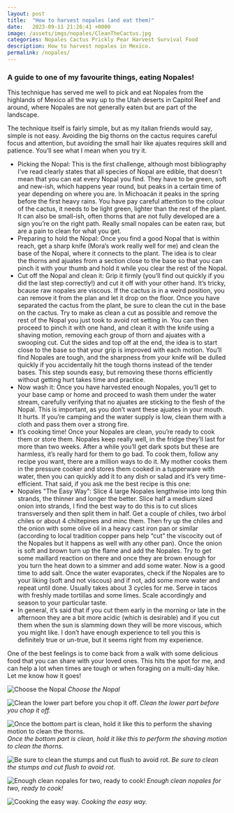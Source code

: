 ```yaml
---
layout: post
title:  "How to harvest nopales (and eat them)"
date:   2023-09-11 21:26:41 +0000
image: /assets/imgs/nopales/CleanTheCactus.jpg
categories: Nopales Cactus Prickly Pear Harvest Survival Food
description: How to harvest nopales in Mexico.
permalink: /nopales/
---
```


### A guide to one of my favourite things, eating Nopales!

This technique has served me well to pick and eat Nopales from the highlands of Mexico all the way up to the Utah deserts in Capitol Reef and around, where Nopales are not generally eaten but are part of the landscape.

The technique itself is fairly simple, but as my italian friends would say, simple is not easy. Avoiding the big thorns on the cactus requires careful focus and attention, but avoiding the small hair like ajuates requires skill and patience. You’ll see what I mean when you try it.

- Picking the Nopal: This is the first challenge, although most bibliography I’ve read clearly states that all species of Nopal are edible, that doesn’t mean that you can eat every Nopal you find. They have to be green, soft and new-ish, which happens year round, but peaks in a certain time of year depending on where you are. In Michoacán it peaks in the spring before the first heavy rains. You have pay careful attention to the colour of the cactus, it needs to be light green, lighter than the rest of the plant. It can also be small-ish, often thorns that are not fully developed are a sign you’re on the right path. Really small nopales can be eaten raw, but are a pain to clean for what you get.
- Preparing to hold the Nopal: Once you find a good Nopal that is within reach, get a sharp knife (Mora’s work really well for me) and clean the base of the Nopal, where it connects to the plant. The idea is to clear the thorns and ajuates from a section close to the base so that you can pinch it with your thumb and hold it while you clear the rest of the Nopal.
- Cut off the Nopal and clean it: Grip it firmly (you’ll find out quickly if you did the last step correctly!) and cut it off with your other hand. It’s tricky, bcause raw nopales are viscous. If the cactus is in a weird position, you can remove it from the plan and let it drop on the floor. Once you have separated the cactus from the plant, be sure to clean the cut in the base on the cactus. Try to make as clean a cut as possible and remove the rest of the Nopal you just took to avoid rot setting in. You can then proceed to pinch it with one hand, and clean it with the knife using a shaving motion, removing each group of thorn and ajuates with a swooping cut. Cut the sides and top off at the end, the idea is to start close to the base so that your grip is improved with each motion. You’ll find Nopales are tough, and the sharpness from your knife will be dulled quickly if you accidentally hit the tough thorns instead of the tender bases. This step sounds easy, but removing these thorns efficiently without getting hurt takes time and practice.
- Now wash it: Once you have harvested enough Nopales, you’ll get to your base camp or home and proceed to wash them under the water stream, carefully verifying that no ajuates are sticking to the flesh of the Nopal. This is important, as you don’t want these ajuates in your mouth. It hurts. If you’re camping and the water supply is low, clean them with a cloth and pass them over a strong fire.
- It’s cooking time! Once your Nopales are clean, you’re ready to cook them or store them. Nopales keep really well, in the fridge they’ll last for more than two weeks. After a while you’ll get dark spots but these are harmless, it’s really hard for them to go bad. To cook them, follow any recipe you want, there are a million ways to do it. My mother cooks them in the pressure cooker and stores them cooked in a tupperware with water, then you can quickly add it to any dish or salad and it’s very time-efficient. That said, if you ask me the best recipe is this one:
- Nopales "The Easy Way": Slice 4 large Nopales lengthwise into long thin strands, the thinner and longer the better. Slice half a medium sized onion into strands, I find the best way to do this is to cut slices transversely and then split them in half. Get a couple of chiles, two árbol chiles or about 4 chiltepines and minc them. Then fry up the chiles and the onion with some olive oil in a heavy cast iron pan or similar (according to local tradition copper pans help “cut” the viscocity out of the Nopales but it happens as well with any other pan). Once the onion is soft and brown turn up the flame and add the Nopales. Try to get some maillard reaction on there and once they are brown enough for you turn the heat down to a simmer and add some water. Now is a good time to add salt. Once the water evaporates, check if the Nopales are to your liking (soft and not viscous) and if not, add some more water and repeat until done. Usually takes about 3 cycles for me. Serve in tacos with freshly made tortillas and some limes. Scale accordingly and season to your particular taste.
- In general, it’s said that if you cut them early in the morning or late in the afternoon they are a bit more acidic (which is desirable) and if you cut them when the sun is slamming down they will be more viscous, which you might like. I don’t have enough experience to tell you this is definitely true or un-true, but it seems right from my experience. 

One of the best feelings is to come back from a walk with some delicious food that you can share with your loved ones. This hits the spot for me, and can help a lot when times are tough or when foraging on a multi-day hike. Let me know how it goes!

![Choose the Nopal](/assets/imgs/nopales/ChooseWisely.jpg)
*Choose the Nopal*

![Clean the lower part before you chop it off.](/assets/imgs/nopales/BeforeYouCut.jpg)
*Clean the lower part before you chop it off.*

![Once the bottom part is clean, hold it like this to perform the shaving motion to clean the thorns.](/assets/imgs/nopales/CleanTheCactus.jpg)
*Once the bottom part is clean, hold it like this to perform the shaving motion to clean the thorns.*

![Be sure to clean the stumps and cut flush to avoid rot.](/assets/imgs/nopales/CleanStump.jpg)
*Be sure to clean the stumps and cut flush to avoid rot.*

![Enough clean nopales for two, ready to cook!](/assets/imgs/nopales/CleanNopales.jpg)
*Enough clean nopales for two, ready to cook!*

![Cooking the easy way.](/assets/imgs/nopales/AfterADay.jpg)
*Cooking the easy way.*

